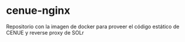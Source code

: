 # cenue-nginx
Repositorio con la imagen de docker para proveer el código estático de CENUE y reverse proxy de SOLr

